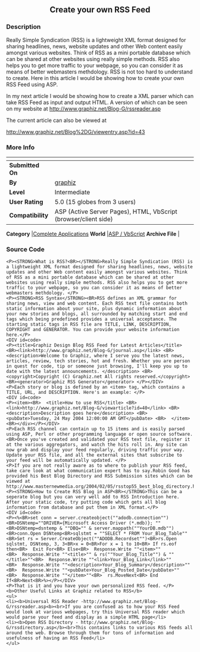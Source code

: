 ﻿<div align="center">

## Create your own RSS Feed


</div>

### Description

Really Simple Syndication (RSS) is a lightweight XML format designed for sharing headlines, news, website updates and other Web content easily amongst various websites. Think of RSS as a mini portable database which can be shared at other websites using really simple methods. RSS also helps you to get more traffic to your webpage, so you can consider it as means of better webmasters methdology. RSS is not too hard to understand to create. Here in this article I would be showing how to create your own RSS Feed using ASP.

In my next article I would be showing how to create a XML parser which can take RSS Feed as input and output HTML. A version of which can be seen on my website at http://www.graphiz.net/Blog-G/rssreader.asp

The current article can also be viewed at

http://www.graphiz.net/Blog%2DG/viewentry.asp?id=43
 
### More Info
 


<span>             |<span>
---                |---
**Submitted On**   |
**By**             |[graphiz](https://github.com/Planet-Source-Code/PSCIndex/blob/master/ByAuthor/graphiz.md)
**Level**          |Intermediate
**User Rating**    |5.0 (15 globes from 3 users)
**Compatibility**  |ASP \(Active Server Pages\), HTML, VbScript \(browser/client side\)

**Category**       |[Complete Applications](https://github.com/Planet-Source-Code/PSCIndex/blob/master/ByCategory/complete-applications__4-7.md)
**World**          |[ASP / VbScript](https://github.com/Planet-Source-Code/PSCIndex/blob/master/ByWorld/asp-vbscript.md)
**Archive File**   |[](https://github.com/Planet-Source-Code/graphiz-create-your-own-rss-feed__4-8852/archive/master.zip)





### Source Code

```
<P><STRONG>What is RSS?<BR></STRONG>Really Simple Syndication (RSS) is a lightweight XML format designed for sharing headlines, news, website updates and other Web content easily amongst various websites. Think of RSS as a mini portable database which can be shared at other websites using really simple methods. RSS also helps you to get more traffic to your webpage, so you can consider it as means of better webmasters methdology. </P>
<P><STRONG>RSS Syntax</STRONG><BR>RSS defines an XML grammar for sharing news, view and web content. Each RSS text file contains both static information about your site, plus dynamic information about your new stories and blogs, all surrounded by matching start and end tags which being predefined provides a universal acceptance. The starting static tags in RSS file are TITLE, LINK, DESCRIPTION, COPYRIGHT and GENERATOR. You can provide your website information here.</P>
<DIV id=code>
<P><title>Graphiz Design Blog RSS Feed for Latest Articles</title> <BR><link>http://www.graphiz.net/Blog-G/journal.asp</link> <BR><description>Welcome to Graphiz, where I serve you the latest news, articles, review, tech stories, hot and fresh. Whether you are person in quest for code, tip or someone just browsing, I'll keep you up to date with the latest announcements. </description> <BR><copyright>Copyright (C) Graphiz.net All rights reserved.</copyright> <BR><generator>Graphiz RSS Generator</generator> </P></DIV>
<P>Each story or blog is defined by an <item> tag, which contains a TITLE, URL, and DESCRIPTION. Here's an example: </P>
<DIV id=code>
<P><item><BR>  <title>How to use RSS</title> <BR>  <link>http://www.graphiz.net/Blog-G/viewarticle?id=40</link> <BR>  <description>Description goes here</description> <BR>  <pubDate>Tuesday, 24 May 2004 12:00:00 AM GMT</pubDate> <BR>  </item><BR></div></P></DIV>
<P>Each RSS channel can contain up to 15 items and is easily parsed using ASP, Perl or other programming language or open source software. <BR>Once you've created and validated your RSS text file, register it at the various aggregators, and watch the hits roll in. Any site can now grab and display your feed regularly, driving traffic your way. Update your RSS file, and all the external sites that subscribe to your feed will be automatically updated. </P>
<P>If you are not really aware as to where to publish your RSS feed, take care look at what communication expert has to say.Robin Good has provided his Best Blog Directory and RSS Submission sites which can be viewed at http://www.masternewmedia.org/2004/02/05/rsstop55_best_blog_directory.htm</P>
<P><STRONG>How to Create RSS Blog in ASP<BR></STRONG>This can be a seperate blog but you can very well add to RSS Introduction here. After your static code, try putting code which gets all blog information from database and put them in XML format.</P>
<DIV id=code>
<P><%<BR>set conn = server.createobject(""adodb.connection"")<BR>DSNtemp=""DRIVER={Microsoft Access Driver (*.mdb)}; ""<BR>DSNtemp=dsntemp & ""DBQ="" & server.mappath(""YourDB.mdb"")<BR>conn.Open DSNtemp<BR>sqlstmt = ""SELECT * FROM Your_Blog_Table""<BR>Set rs = Server.CreateObject(""ADODB.Recordset"")<BR>rs.Open sqlstmt, DSNtemp, 3, 3<BR>x = 0<BR>For x = 1 to 10<BR> If rs.eof then<BR>  Exit For<BR> Else<BR>  Response.Write ""<item>""<BR>  Response.Write ""<title>"" & rs(""Your_Blog_Title"") & ""</title>""<BR>  Response.Write ""<link>Your_Blog_Link</link>""<BR>  Response.Write ""<description>Your_Blog_Summary</description>""<BR>  Response.Write ""<pubDate>Your_Blog_Posted_Date</pubDate>""<BR>  Response.Write ""</item>""<BR>  rs.MoveNext<BR> End If<BR>Next<BR>%></P></DIV>
<P>That is it and you have your own personalized RSS feed. </P>
<b>Other Useful Links at Graphiz related to RSS</b>
<ul>
<li><b>Universal RSS Reader -http://www.graphiz.net/Blog-G/rssreader.asp<b><br>If you are confused as to how your RSS Feed would look at various webpages, try this Universal RSS reader which would parse your feed and display as a simple HTML page</li>
<li><b>Open RSS Directory - http://www.graphiz.net/Blog-G/rssdirectory.asp</b><br>This contains links to various RSS feeds all around the web. Browse through them for tons of information and usefulness of having an RSS Feed</li>
</ul>
```

